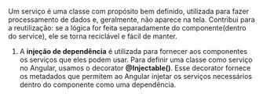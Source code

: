 Um serviço é uma classe com propósito bem definido, utilizada para fazer processamento de dados e, geralmente, não aparece na tela. Contribui para a reutilização: se a lógica for feita separadamente do componente(dentro do service), ele se torna reciclável e fácil de manter.



1. A **injeção de dependência** é utilizada para fornecer aos componentes os serviços que eles podem usar. Para definir uma classe como serviço no Angular, usamos o decorator **@Injectable()**. Esse decorator fornece os metadados que permitem ao Angular injetar os serviços necessários dentro do componente como uma dependência.

